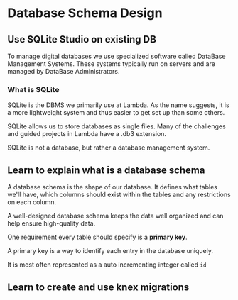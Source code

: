 # Database Schema Design

## Use SQLite Studio on existing DB

To manage digital databases we use specialized software called DataBase Management Systems. These systems typically run on servers and are managed by DataBase Administrators.

### What is SQLite

SQLite is the DBMS we primarily use at Lambda. As the name suggests, it is a more lightweight system and thus easier to get set up than some others.

SQLite allows us to store databases as single files. Many of the challenges and guided projects in Lambda have a .db3 extension.

SQLite is not a database, but rather a database management system.

## Learn to explain what is a database schema

A database schema is the shape of our database. It defines what tables we'll have, which columns should exist within the tables and any restrictions on each column.

A well-designed database schema keeps the data well organized and can help ensure high-quality data.

One requirement every table should specify is a <strong>primary key</strong>.

A primary key is a way to identify each entry in the database uniquely.

It is most often represented as a auto incrementing integer called `id`

## Learn to create and use knex migrations
